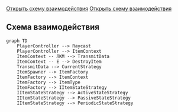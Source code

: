 [Открыть схему взаимодействия](https://https://github.com/z21-cloud/GraduationProject/Assets/interaction_diagram.pdf)
[Открыть схему взаимодействия](https://https://github.com/z21-cloud/GraduationProject/Assets/interaction-diagram.html)

## Схема взаимодействия

```mermaid
graph TD
    PlayerController --> Raycast
    PlayerController --> ItemContext
    ItemContext -- ЛКМ --> TransmitData
    ItemContext -- E --> DestroyItem
    TransmitData --> CurrentStrategy
    ItemSpawner --> ItemFactory
    ItemFactory --> ItemContext
    ItemFactory --> ItemType
    ItemFactory --> IItemStateStrategy
    IItemStateStrategy --> ActiveStateStrategy
    IItemStateStrategy --> PassiveStateStrategy
    IItemStateStrategy --> PeriodicStateStrategy
